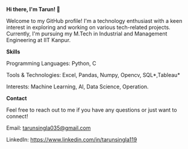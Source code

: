 **Hi there, I'm Tarun! 👋**

Welcome to my GitHub profile! 
I'm a technology enthusiast with a keen interest in exploring and working on various tech-related projects. 
Currently, I'm pursuing my M.Tech in Industrial and Management Engineering at IIT Kanpur.

**Skills**

Programming Languages: Python, C

Tools & Technologies: Excel, Pandas, Numpy, Opencv, SQL*,Tableau*

Interests: Machine Learning, AI, Data Science, Operation.

**Contact**

Feel free to reach out to me if you have any questions or just want to connect!

Email: tarunsingla035@gmail.com

LinkedIn: https://www.linkedin.com/in/tarunsingla119

<!---
TarunSingla11/TarunSingla11 is a ✨ special ✨ repository because its `README.md` (this file) appears on your GitHub profile.
You can click the Preview link to take a look at your changes.
--->
